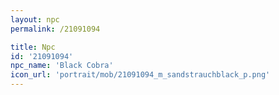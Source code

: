 ```yaml
---
layout: npc
permalink: /21091094

title: Npc
id: '21091094'
npc_name: 'Black Cobra'
icon_url: 'portrait/mob/21091094_m_sandstrauchblack_p.png'
---
```

